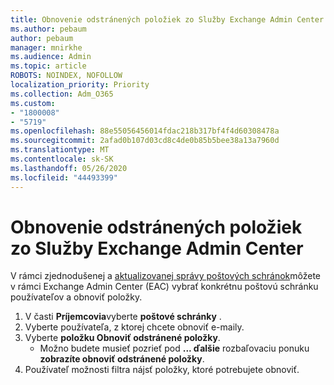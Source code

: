 ```yaml
---
title: Obnovenie odstránených položiek zo Služby Exchange Admin Center
ms.author: pebaum
author: pebaum
manager: mnirkhe
ms.audience: Admin
ms.topic: article
ROBOTS: NOINDEX, NOFOLLOW
localization_priority: Priority
ms.collection: Adm_O365
ms.custom:
- "1800008"
- "5719"
ms.openlocfilehash: 88e55056456014fdac218b317bf4f4d60308478a
ms.sourcegitcommit: 2afad0b107d03cd8c4de0b85b5bee38a13a7960d
ms.translationtype: MT
ms.contentlocale: sk-SK
ms.lasthandoff: 05/26/2020
ms.locfileid: "44493399"
---
```

# <a name="recover-deleted-items-from-exchange-admin-center"></a>Obnovenie odstránených položiek zo Služby Exchange Admin Center

V rámci zjednodušenej a [aktualizovanej správy poštových schránok](https://admin.exchange.microsoft.com/#/mailboxes)môžete v rámci Exchange Admin Center (EAC) vybrať konkrétnu poštovú schránku používateľov a obnoviť položky.

1. V časti **Príjemcovia**vyberte **poštové schránky** .
2. Vyberte používateľa, z ktorej chcete obnoviť e-maily.
3. Vyberte **položku Obnoviť odstránené položky**.
    - Možno budete musieť pozrieť pod **... ďalšie** rozbaľovaciu ponuku **zobrazíte obnoviť odstránené položky**.
4. Používateľ možnosti filtra nájsť položky, ktoré potrebujete obnoviť.
